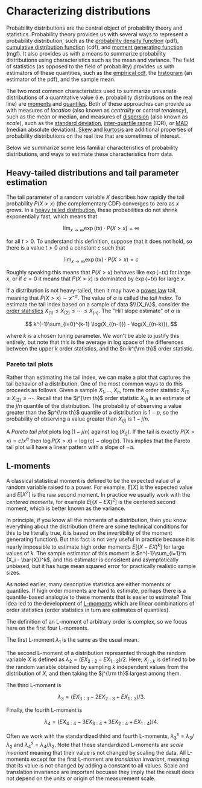 # Characterizing distributions

Probability distributions are the central object of probability theory
and statistics.  Probability theory provides us with several ways to
represent a probability distribution, such as the [probability density
function](https://en.wikipedia.org/wiki/Probability_density_function)
(pdf), [cumulative distribution
function](https://en.wikipedia.org/wiki/Cumulative_distribution_function)
(cdf), and [moment generating
function](https://en.wikipedia.org/wiki/Moment-generating_function)
(mgf).  It also provides us with a means to summarize probability
distributions using characteristics such as the mean and variance.
The field of statistics (as opposed to the field of probability)
provides us with estimators of these quantities, such as the
[empirical
cdf](https://en.wikipedia.org/wiki/Empirical_distribution_function),
the [histogram](https://en.wikipedia.org/wiki/Histogram) (an estimator
of the pdf), and the sample mean.

The two most common characteristics used to summarize univariate
distributions of a quantitative value (i.e. probability distributions
on the real line) are
[moments](https://en.wikipedia.org/wiki/Moment_(mathematics)) and
[quantiles](https://en.wikipedia.org/wiki/Quantile).  Both of these
approaches can provide us with measures of *location* (also known as
*centrality* or *central tendency*), such as the mean or median, and
measures of
[dispersion](https://en.wikipedia.org/wiki/Statistical_dispersion)
(also known as *scale*), such as the [standard
deviation](https://en.wikipedia.org/wiki/Standard_deviation),
[inter-quartile
range](https://en.wikipedia.org/wiki/Interquartile_range) (IQR), or
[MAD](https://en.wikipedia.org/wiki/Median_absolute_deviation) (median
absolute deviation).  [Skew](https://en.wikipedia.org/wiki/Skewness)
and [kurtosis](https://en.wikipedia.org/wiki/Kurtosis) are additional
properties of probability distributions on the real line that are
sometimes of interest.

Below we summarize some less familiar characteristics of probability
distributions, and ways to estimate these characteristics from data.

## Heavy-tailed distributions and tail parameter estimation

The tail parameter of a random variable $X$ describes how rapidly the
tail probability $P(X>x)$ (the complementary CDF) converges to zero as
$x$ grows.  In a [heavy tailed
distribution](https://en.wikipedia.org/wiki/Heavy-tailed_distribution),
these probabilities do not shrink exponentially fast, which means that

$$
\lim_{x\rightarrow \infty} \exp(tx) \cdot P(X>x) = \infty
$$

for all $t > 0$.  To understand this definition, suppose that it does
not hold, so there is a value $t>0$ and a constant $c$ such that

$$
\lim_{x\rightarrow \infty} \exp(tx) \cdot P(X>x) = c
$$

Roughly speaking this means that $P(X>x)$ behaves like $\exp(-tx)$ for
large $x$, or if $c = 0$ it means that $P(X>x)$ is dominated by
$\exp(-tx)$ for large $x$.

If a distribution is not heavy-tailed, then it may have a [power
law](https://en.wikipedia.org/wiki/Power_law) tail, meaning that
$P(X>x) \sim x^{-\alpha}$.  The value of $\alpha$ is called the *tail
index*.  To estimate the tail index based on a sample of data
$\\{X_i\\}$, consider the [order
statistics](https://en.wikipedia.org/wiki/Order_statistic) $X_{(1)}\le
X_{(2)} \le \cdots \le X_{(n)}$.  The "Hill slope estimate" of
$\alpha$ is

$$
k^{-1}\sum_{i=0}^{k-1} \log(X_{(n-i)}) - \log(X_{(n-k)}),
$$

where $k$ is a chosen tuning parameter.  We won't be able to justify
this entirely, but note that this is the average in log space of the
differences between the upper $k$ order statistics, and the $n-k^{\rm
th}$ order statistic.

### Pareto tail plots

Rather than estimating the tail index, we can make a plot that captures
the tail behavior of a distribution.  One of the most common ways
to do this proceeds as follows.  Given a sample $X_1, \ldots, X_n$,
form the order statistic $X_{(1)} \le X_{(2)} \le \cdots$.  Recall
that the $j^{\rm th}$ order statistic $X_{(j)}$ is an estimate of
the $j/n$ quantile of the distribution.  The probability of
observing a value greater than the $p^{\rm th}$ quantile of a 
distribution is $1-p$, so the probability of observing a value
greater than $X_{(j)}$ is $1 - j/n$.  

A *Pareto tail plot* plots $\log(1 - j/n)$ against $\log(X_{j)})$.  If
the tail is exactly $P(X>x) = c/x^\alpha$ then $\log P(X>x) = \log(c) - \alpha\log(x)$.
This implies that the Pareto tail plot will have a linear pattern with a
slope of $-\alpha$.

## L-moments

A classical statistical moment is defined to be the expected value of
a random variable raised to a power.  For example, $E[X]$ is the
expected value and $E[X^2]$ is the raw second moment.  In practice we
usually work with the *centered moments*, for example $E[(X-EX)^2]$ is
the centered second moment, which is better known as the variance.

In principle, if you know all the moments of a distribution, then you
know everything about the distribution (there are some technical
conditions for this to be literally true, it is based on the
invertibility of the moment generating function).  But this fact is
not very useful in practice because it is nearly impossible to
estimate high order moments $E[(X-EX)^k]$ for large values of $k$.
The sample estimator of this moment is $n^{-1}\sum_{i=1}^n (X_i -
\bar{X})^k$, and this estimator is consistent and asymptotically
unbiased, but it has huge mean squared error for practically realistic
sample sizes.

As noted earlier, many descriptive statistics are either moments or
quantiles.  If high order moments are hard to estimate, perhaps there
is a quantile-based analogue to these moments that is easier to
estimate?  This idea led to the development of
[L-moments](https://en.wikipedia.org/wiki/L-moment) which are linear
combinations of order statistics (order statistics in turn are
estimates of quantiles).

The definition of an L-moment of arbitrary order is complex, so we
focus here on the first four L-moments.

The first L-moment $\lambda_1$ is the same as the usual mean.

The second L-moment of a distribution represented through the random
variable $X$ is defined as $\lambda_2 = (EX_{2:2} - EX_{1:2}) / 2$.
Here, $X_{j:k}$ is defined to be the random variable obtained by
sampling $k$ independent values from the distribution of $X$, and then
taking the $j^{\rm th}$ largest among them.

The third L-moment is

$$
\lambda_3 = (EX_{3:3} - 2EX_{2:3} + EX_{1:3}) / 3.
$$

Finally, the fourth L-moment is

$$
\lambda_4 = (EX_{4:4} - 3EX_{3:4} + 3EX_{2:4} + EX_{1:4}) / 4.
$$

Often we work with the standardized third and fourth L-moments,
$\lambda_3^s = \lambda_3/\lambda_2$ and $\lambda_4^s =
\lambda_4/\lambda_2$.  Note that these standardized L-moments are
*scale invariant* meaning that their value is not changed by scaling
the data.  All L-moments except for the first L-moment are
*translation invariant*, meaning that its value is not changed by
adding a constant to all values.  Scale and translation invariance are
important becuase they imply that the result does not depend on the
units or origin of the measurement scale.
